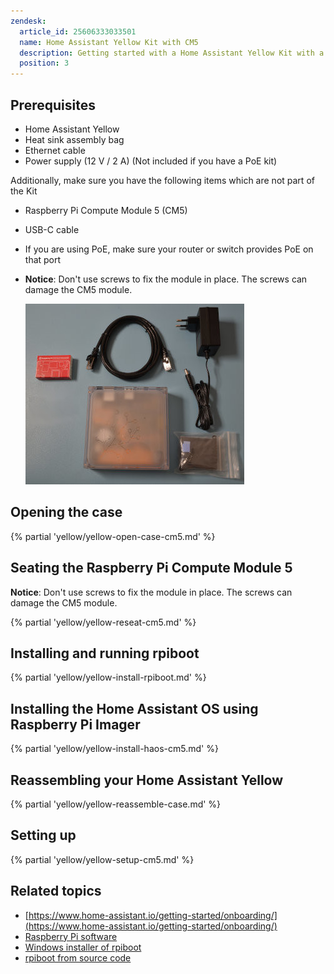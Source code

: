 ```yaml
---
zendesk:
  article_id: 25606333033501
  name: Home Assistant Yellow Kit with CM5
  description: Getting started with a Home Assistant Yellow Kit with a Raspberry Pi Compute Module 5
  position: 3
---
```


## Prerequisites

- Home Assistant Yellow
- Heat sink assembly bag
- Ethernet cable
- Power supply (12 V / 2 A) (Not included if you have a PoE kit)

Additionally, make sure you have the following items which are not part of the Kit

- Raspberry Pi Compute Module 5 (CM5)
- USB-C cable
- If you are using PoE, make sure your router or switch provides PoE on that port
- **Notice**: Don't use screws to fix the module in place. The screws can damage the CM5 module.

  ![Image showing the Home Assistant Yellow with a Raspberry Pi Compute Module 5, Heat sink assembly bag, Ethernet cable, power supply, a USB flash drive, and an NVMe M.2 SSD drive](/static/img/yellow/cm5_kit.jpg)

## Opening the case

{% partial 'yellow/yellow-open-case-cm5.md' %}

## Seating the Raspberry Pi Compute Module 5

**Notice**: Don't use screws to fix the module in place. The screws can damage the CM5 module.

{% partial 'yellow/yellow-reseat-cm5.md' %}

## Installing and running rpiboot

{% partial 'yellow/yellow-install-rpiboot.md' %}

## Installing the Home Assistant OS using Raspberry Pi Imager

{% partial 'yellow/yellow-install-haos-cm5.md' %}

## Reassembling your Home Assistant Yellow

{% partial 'yellow/yellow-reassemble-case.md' %}

## Setting up

{% partial 'yellow/yellow-setup-cm5.md' %}

## Related topics

- [https://www.home-assistant.io/getting-started/onboarding/](https://www.home-assistant.io/getting-started/onboarding/)
- [Raspberry Pi software](https://www.raspberrypi.com/software/)
- [Windows installer of rpiboot](https://github.com/raspberrypi/usbboot/raw/master/win32/rpiboot_setup.exe)
- [rpiboot from source code](https://github.com/raspberrypi/usbboot?tab=readme-ov-file#building)